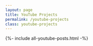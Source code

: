 ```yaml
---
layout: page
title: YouTube Projects
permalink: /youtube-projects
class: youtube-projects
---
```


{%- include all-youtube-posts.html -%}

